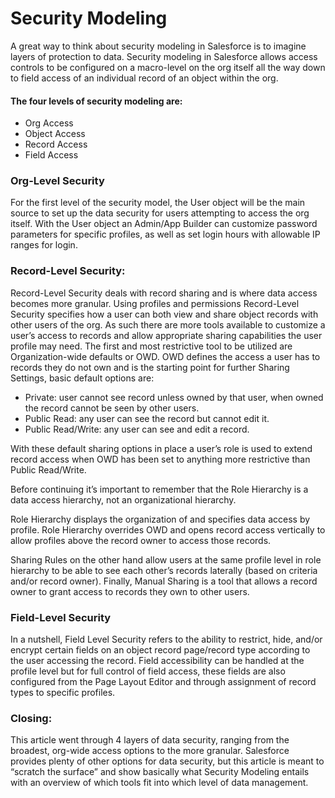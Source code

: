 Security Modeling
=================

A great way to think about security modeling in Salesforce is to imagine layers of protection to data. Security modeling in Salesforce allows access controls to be configured on a macro-level on the org itself all the way down to field access of an individual record of an object within the org.

#### The four levels of security modeling are:

*   Org Access
*   Object Access
*   Record Access
*   Field Access

### Org-Level Security

For the first level of the security model, the User object will be the main source to set up the data security for users attempting to access the org itself. With the User object an Admin/App Builder can customize password parameters for specific profiles, as well as set login hours with allowable IP ranges for login.

### Record-Level Security:

Record-Level Security deals with record sharing and is where data access becomes more granular. Using profiles and permissions Record-Level Security specifies how a user can both view and share object records with other users of the org. As such there are more tools available to customize a user’s access to records and allow appropriate sharing capabilities the user profile may need. The first and most restrictive tool to be utilized are Organization-wide defaults or OWD. OWD defines the access a user has to records they do not own and is the starting point for further Sharing Settings, basic default options are:

*   Private: user cannot see record unless owned by that user, when owned the record cannot be seen by other users.
*   Public Read: any user can see the record but cannot edit it.
*   Public Read/Write: any user can see and edit a record.

With these default sharing options in place a user’s role is used to extend record access when OWD has been set to anything more restrictive than Public Read/Write.

Before continuing it’s important to remember that the Role Hierarchy is a data access hierarchy, not an organizational hierarchy.

Role Hierarchy displays the organization of and specifies data access by profile. Role Hierarchy overrides OWD and opens record access vertically to allow profiles above the record owner to access those records.

Sharing Rules on the other hand allow users at the same profile level in role hierarchy to be able to see each other’s records laterally (based on criteria and/or record owner). Finally, Manual Sharing is a tool that allows a record owner to grant access to records they own to other users.

### Field-Level Security

In a nutshell, Field Level Security refers to the ability to restrict, hide, and/or encrypt certain fields on an object record page/record type according to the user accessing the record. Field accessibility can be handled at the profile level but for full control of field access, these fields are also configured from the Page Layout Editor and through assignment of record types to specific profiles.

### Closing:

This article went through 4 layers of data security, ranging from the broadest, org-wide access options to the more granular. Salesforce provides plenty of other options for data security, but this article is meant to “scratch the surface” and show basically what Security Modeling entails with an overview of which tools fit into which level of data management.
